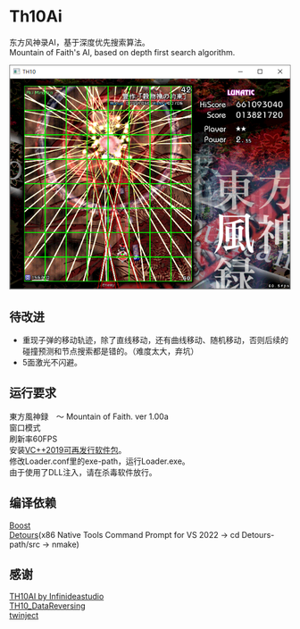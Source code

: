 # Th10Ai

东方风神录AI，基于深度优先搜索算法。<br />
Mountain of Faith's AI, based on depth first search algorithm.<br />

![](https://github.com/GiriMind/Th10Ai/blob/master/1.png)

## 待改进

* 重现子弹的移动轨迹，除了直线移动，还有曲线移动、随机移动，否则后续的碰撞预测和节点搜索都是错的。（难度太大，弃坑）<br />
* 5面激光不闪避。<br />

## 运行要求

東方風神録　～ Mountain of Faith. ver 1.00a<br />
窗口模式<br />
刷新率60FPS<br />
安装[VC++2019可再发行软件包](https://support.microsoft.com/zh-cn/help/2977003/the-latest-supported-visual-c-downloads)。<br />
修改Loader.conf里的exe-path，运行Loader.exe。<br />
由于使用了DLL注入，请在杀毒软件放行。<br />

## 编译依赖

[Boost](https://www.boost.org)<br />
[Detours](https://github.com/microsoft/detours)(x86 Native Tools Command Prompt for VS 2022 -> cd Detours-path/src -> nmake)<br />

## 感谢

[TH10AI by Infinideastudio](https://github.com/Infinideastudio/TH10AI)<br />
[TH10_DataReversing](https://github.com/binvec/TH10_DataReversing)<br />
[twinject](https://github.com/Netdex/twinject)<br />
